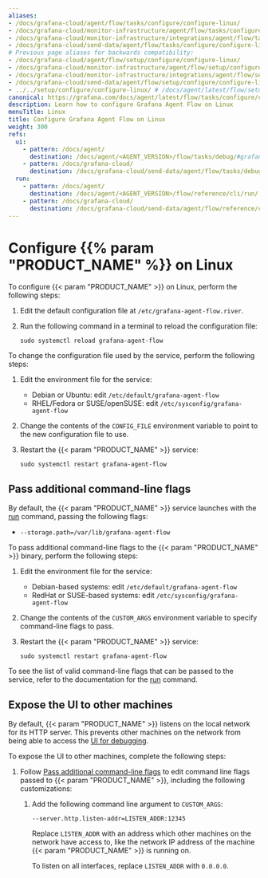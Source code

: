 ```yaml
---
aliases:
- /docs/grafana-cloud/agent/flow/tasks/configure/configure-linux/
- /docs/grafana-cloud/monitor-infrastructure/agent/flow/tasks/configure/configure-linux/
- /docs/grafana-cloud/monitor-infrastructure/integrations/agent/flow/tasks/configure/configure-linux/
- /docs/grafana-cloud/send-data/agent/flow/tasks/configure/configure-linux/
# Previous page aliases for backwards compatibility:
- /docs/grafana-cloud/agent/flow/setup/configure/configure-linux/
- /docs/grafana-cloud/monitor-infrastructure/agent/flow/setup/configure/configure-linux/
- /docs/grafana-cloud/monitor-infrastructure/integrations/agent/flow/setup/configure/configure-linux/
- /docs/grafana-cloud/send-data/agent/flow/setup/configure/configure-linux/
- ../../setup/configure/configure-linux/ # /docs/agent/latest/flow/setup/configure/configure-linux/
canonical: https://grafana.com/docs/agent/latest/flow/tasks/configure/configure-linux/
description: Learn how to configure Grafana Agent Flow on Linux
menuTitle: Linux
title: Configure Grafana Agent Flow on Linux
weight: 300
refs:
  ui:
    - pattern: /docs/agent/
      destination: /docs/agent/<AGENT_VERSION>/flow/tasks/debug/#grafana-agent-flow-ui
    - pattern: /docs/grafana-cloud/
      destination: /docs/grafana-cloud/send-data/agent/flow/tasks/debug/#grafana-agent-flow-ui
  run:
    - pattern: /docs/agent/
      destination: /docs/agent/<AGENT_VERSION>/flow/reference/cli/run/
    - pattern: /docs/grafana-cloud/
      destination: /docs/grafana-cloud/send-data/agent/flow/reference/cli/run/
---
```


# Configure {{% param "PRODUCT_NAME" %}} on Linux

To configure {{< param "PRODUCT_NAME" >}} on Linux, perform the following steps:

1. Edit the default configuration file at `/etc/grafana-agent-flow.river`.

1. Run the following command in a terminal to reload the configuration file:

   ```shell
   sudo systemctl reload grafana-agent-flow
   ```

To change the configuration file used by the service, perform the following steps:

1. Edit the environment file for the service:

   * Debian or Ubuntu: edit `/etc/default/grafana-agent-flow`
   * RHEL/Fedora or SUSE/openSUSE: edit `/etc/sysconfig/grafana-agent-flow`

1. Change the contents of the `CONFIG_FILE` environment variable to point to
   the new configuration file to use.

1. Restart the {{< param "PRODUCT_NAME" >}} service:

   ```shell
   sudo systemctl restart grafana-agent-flow
   ```

## Pass additional command-line flags

By default, the {{< param "PRODUCT_NAME" >}} service launches with the [run](ref:run)
command, passing the following flags:

* `--storage.path=/var/lib/grafana-agent-flow`

To pass additional command-line flags to the {{< param "PRODUCT_NAME" >}} binary, perform
the following steps:

1. Edit the environment file for the service:

   * Debian-based systems: edit `/etc/default/grafana-agent-flow`
   * RedHat or SUSE-based systems: edit `/etc/sysconfig/grafana-agent-flow`

1. Change the contents of the `CUSTOM_ARGS` environment variable to specify
   command-line flags to pass.

1. Restart the {{< param "PRODUCT_NAME" >}} service:

   ```shell
   sudo systemctl restart grafana-agent-flow
   ```

To see the list of valid command-line flags that can be passed to the service,
refer to the documentation for the [run](ref:run) command.

## Expose the UI to other machines

By default, {{< param "PRODUCT_NAME" >}} listens on the local network for its HTTP
server. This prevents other machines on the network from being able to access
the [UI for debugging](ref:ui).

To expose the UI to other machines, complete the following steps:

1. Follow [Pass additional command-line flags](#pass-additional-command-line-flags)
   to edit command line flags passed to {{< param "PRODUCT_NAME" >}}, including the
   following customizations:

    1. Add the following command line argument to `CUSTOM_ARGS`:

       ```shell
       --server.http.listen-addr=LISTEN_ADDR:12345
       ```

       Replace `LISTEN_ADDR` with an address which other machines on the
       network have access to, like the network IP address of the machine
       {{< param "PRODUCT_NAME" >}} is running on.

       To listen on all interfaces, replace `LISTEN_ADDR` with `0.0.0.0`.

